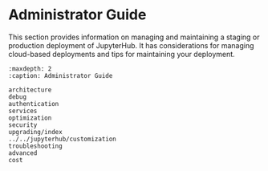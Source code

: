# Administrator Guide

This section provides information on managing and maintaining a staging or
production deployment of JupyterHub. It has considerations for managing
cloud-based deployments and tips for maintaining your deployment.

```{toctree}
:maxdepth: 2
:caption: Administrator Guide

architecture
debug
authentication
services
optimization
security
upgrading/index
../../jupyterhub/customization
troubleshooting
advanced
cost
```
